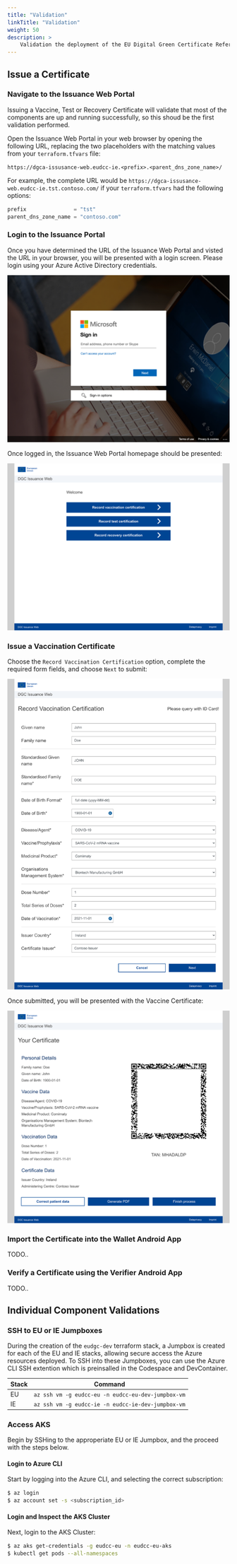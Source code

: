 ```yaml
---
title: "Validation"
linkTitle: "Validation"
weight: 50
description: >
    Validation the deployment of the EU Digital Green Certificate Reference Architecture
---
```


## Issue a Certificate

### Navigate to the Issuance Web Portal

Issuing a Vaccine, Test or Recovery Certificate will validate that most of the components are up and running successfully, so this shoud be the first validation performed.

Open the Issuance Web Portal in your web browser by opening the following URL, replacing the two placeholders with the matching values from your `terraform.tfvars` file:

```
https://dgca-issusance-web.eudcc-ie.<prefix>.<parent_dns_zone_name>/
```

For example, the complete URL would be `https://dgca-issusance-web.eudcc-ie.tst.contoso.com/` if your `terraform.tfvars` had the following options:

```terraform
prefix               = "tst"
parent_dns_zone_name = "contoso.com"
```

### Login to the Issuance Portal

Once you have determined the URL of the Issuance Web Portal and visted the URL in your browser, you will be presented with a login screen. Please login using your Azure Active Directory credentials.

![Issuance Portal Login](/screenshots/login-form.png 'Login Form')

Once logged in, the Issuance Web Portal homepage should be presented:

![Issuance Portal Home](/screenshots/issuance-portal-home.png 'Issuance Portal Home')

### Issue a Vaccination Certificate

Choose the `Record Vaccination Certification` option, complete the required form fields, and choose `Next`  to submit:

![Issuance Portal Form](/screenshots/issuance-portal-form.png 'Issuance Portal Form')

Once submitted, you will be presented with the Vaccine Certificate:

![Issuance Portal Certificate](/screenshots/issuance-portal-certificate.png 'Issuance Portal Certificate')

### Import the Certificate into the Wallet Android App

TODO..

### Verify a Certificate using the Verifier Android App

TODO..

## Individual Component Validations

### SSH to EU or IE Jumpboxes

During the creation of the `eudgc-dev` terraform stack, a Jumpbox is created for each of the EU and IE stacks, allowing secure access the Azure resources deployed. To SSH into these Jumpboxes, you can use the Azure CLI SSH extention which is preinsalled in the Codespace and DevContainer.

| Stack | Command                                            |
| ----- | -------------------------------------------------- |
| EU    | `az ssh vm -g eudcc-eu -n eudcc-eu-dev-jumpbox-vm` |
| IE    | `az ssh vm -g eudcc-ie -n eudcc-ie-dev-jumpbox-vm` |

### Access AKS

Begin by SSHing to the approperiate EU or IE Jumpbox, and the proceed with the steps below.

#### Login to Azure CLI

Start by logging into the Azure CLI, and selecting the correct subscription:

```bash
$ az login
$ az account set -s <subscription_id>
```

#### Login and Inspect the AKS Cluster

Next, login to the AKS Cluster:

```bash
$ az aks get-credentials -g eudcc-eu -n eudcc-eu-aks
$ kubectl get pods --all-namespaces
```

